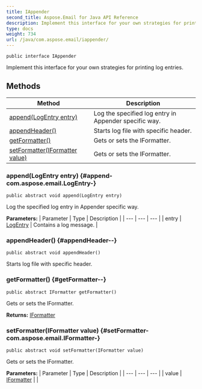 ```yaml
---
title: IAppender
second_title: Aspose.Email for Java API Reference
description: Implement this interface for your own strategies for printing log entries.
type: docs
weight: 734
url: /java/com.aspose.email/iappender/
---
```

```
public interface IAppender
```

Implement this interface for your own strategies for printing log entries.
## Methods

| Method | Description |
| --- | --- |
| [append(LogEntry entry)](#append-com.aspose.email.LogEntry-) | Log the specified log entry in Appender specific way. |
| [appendHeader()](#appendHeader--) | Starts log file with specific header. |
| [getFormatter()](#getFormatter--) | Gets or sets the IFormatter. |
| [setFormatter(IFormatter value)](#setFormatter-com.aspose.email.IFormatter-) | Gets or sets the IFormatter. |
### append(LogEntry entry) {#append-com.aspose.email.LogEntry-}
```
public abstract void append(LogEntry entry)
```


Log the specified log entry in Appender specific way.

**Parameters:**
| Parameter | Type | Description |
| --- | --- | --- |
| entry | [LogEntry](../../com.aspose.email/logentry) | Contains a log message. |

### appendHeader() {#appendHeader--}
```
public abstract void appendHeader()
```


Starts log file with specific header.

### getFormatter() {#getFormatter--}
```
public abstract IFormatter getFormatter()
```


Gets or sets the IFormatter.

**Returns:**
[IFormatter](../../com.aspose.email/iformatter)
### setFormatter(IFormatter value) {#setFormatter-com.aspose.email.IFormatter-}
```
public abstract void setFormatter(IFormatter value)
```


Gets or sets the IFormatter.

**Parameters:**
| Parameter | Type | Description |
| --- | --- | --- |
| value | [IFormatter](../../com.aspose.email/iformatter) |  |

